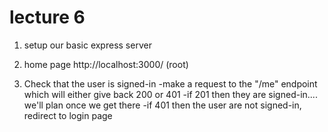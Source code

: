 # lecture 6



1) setup our basic express server

2) home  page http://localhost:3000/ (root)

3) Check that the user is signed-in
-make a request to the "/me" endpoint which will either give back 200 or 401
-if 201 then they are signed-in.... we'll plan once we get there
-if 401 then the user are not signed-in, redirect to login page
